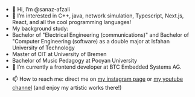 - 👋 Hi, I’m @sanaz-afzali
- 👀 I’m interested in C++, java, network simulation, Typescript, Next.js, React, and all the cool programming languages!
- My background study:
-   Bachelor of "Electrical Engineering (communications)" and Bachelor of "Computer Engineering (software) as a double major at Isfahan University of Technology
-   Master of CIT at University of Bremen
-   Bachelor of Music Pedagogy at Pooyan University
- 🌱 I’m currently a frontend developer at BTC Embedded Systems AG.
<!--- - 💞️ I’m looking to collaborate on ... --->
- 📫 How to reach me: direct me on [my instagram page](https://www.instagram.com/sanazafzaliofficial) or [my youtube channel](https://www.youtube.com/channel/UCV_EAe_C9GUfq6U1IMExNUQ) (and enjoy my artistic works there!)

<!---
sanaz-afzali/sanaz-afzali is a ✨ special ✨ repository because its `README.md` (this file) appears on your GitHub profile.
You can click the Preview link to take a look at your changes.
--->
